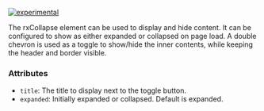 [![experimental](http://badges.github.io/stability-badges/dist/experimental.svg)](http://github.com/badges/stability-badges)

The rxCollapse element can be used to display and hide content. It can be configured to show as either expanded or collapsed on page load. A double chevron is used as a toggle to show/hide the inner contents, while keeping the header and border visible.

### Attributes

- `title`: The title to display next to the toggle button.
- `expanded`: Initially expanded or collapsed.  Default is expanded.